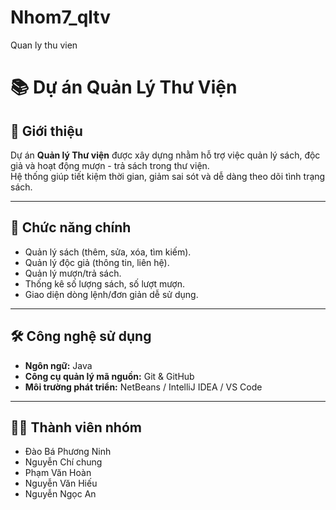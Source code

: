 # Nhom7_qltv
Quan ly thu vien
# 📚 Dự án Quản Lý Thư Viện

## 📖 Giới thiệu
Dự án **Quản lý Thư viện** được xây dựng nhằm hỗ trợ việc quản lý sách, độc giả và hoạt động mượn - trả sách trong thư viện.  
Hệ thống giúp tiết kiệm thời gian, giảm sai sót và dễ dàng theo dõi tình trạng sách.

---

## 🎯 Chức năng chính
- Quản lý sách (thêm, sửa, xóa, tìm kiếm).
- Quản lý độc giả (thông tin, liên hệ).
- Quản lý mượn/trả sách.
- Thống kê số lượng sách, số lượt mượn.
- Giao diện dòng lệnh/đơn giản dễ sử dụng.

---

## 🛠️ Công nghệ sử dụng
- **Ngôn ngữ:** Java  
- **Công cụ quản lý mã nguồn:** Git & GitHub  
- **Môi trường phát triển:** NetBeans / IntelliJ IDEA / VS Code  

---

## 👨‍💻 Thành viên nhóm
- Đào Bá Phương Ninh
- Nguyễn Chí chung
- Phạm Văn Hoàn
- Nguyễn Văn Hiếu
- Nguyễn Ngọc An
